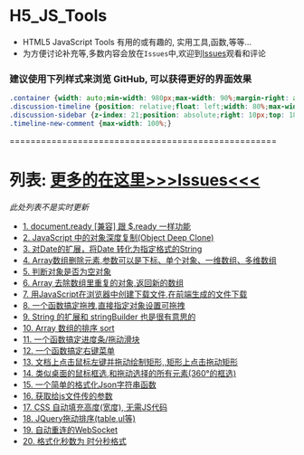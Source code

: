# H5_JS_Tools
* HTML5 JavaScript Tools 有用的或有趣的, 实用工具,函数,等等...  
* 为方便讨论补充等,多数内容会放在`Issues`中,欢迎到[Issues](https://github.com/lzpong/JS_Tools/issues)观看和评论

### 建议使用下列样式来浏览 GitHub, 可以获得更好的界面效果
```css
.container {width: auto;min-width: 980px;max-width: 90%;margin-right: auto;margin-left: auto;}
.discussion-timeline {position: relative;float: left;width: 80%;max-width: 100%;}
.discussion-sidebar {z-index: 21;position: absolute;right: 10px;top: 185px;}
.timeline-new-comment {max-width: 100%;}
```

===================================================  
# 列表: [更多的在这里>>>Issues<<<](https://github.com/lzpong/JS_Tools/issues)
*此处列表不是实时更新*
<ul>
<li>
  <a href="https://github.com/lzpong/JS_Tools/issues/1">
    1. document.ready [兼容] 跟 $.ready 一样功能
  </a>
</li>
<li>
  <a href="https://github.com/lzpong/JS_Tools/issues/2">
    2. JavaScript 中的对象深度复制(Object Deep Clone)
  </a>
</li>
<li>
  <a href="https://github.com/lzpong/JS_Tools/issues/3">
    3. 对Date的扩展，将Date 转化为指定格式的String
  </a>
</li>
<li>
  <a href="https://github.com/lzpong/JS_Tools/issues/4">
    4. Array数组删除元素,参数可以是下标、单个对象、一维数组、多维数组
  </a>
</li>
<li>
  <a href="https://github.com/lzpong/JS_Tools/issues/5">
    5. 判断对象是否为空对象
  </a>
</li>
<li>
  <a href="https://github.com/lzpong/JS_Tools/issues/6">
    6. Array 去除数组里重复的对象,返回新的数组
  </a>
</li>
<li>
  <a href="https://github.com/lzpong/JS_Tools/issues/7">
    7. 用JavaScript在浏览器中创建下载文件,在前端生成的文件下载
  </a>
</li>
<li>
  <a href="https://github.com/lzpong/JS_Tools/issues/7">
    8. 一个函数搞定拖拽,直接指定对象设置可拖拽
  </a>
</li>
<li>
  <a href="https://github.com/lzpong/JS_Tools/issues/9">
    9. String 的扩展和 stringBuilder 也是很有意思的
  </a>
</li>
<li>
  <a href="https://github.com/lzpong/JS_Tools/issues/10">
    10. Array 数组的排序 sort
  </a>
</li>
<li>
  <a href="https://github.com/lzpong/JS_Tools/issues/11">
    11. 一个函数搞定进度条/拖动滑块
  </a>
</li>
<li>
  <a href="https://github.com/lzpong/JS_Tools/issues/12">
    12. 一个函数搞定右键菜单
  </a>
</li>
<li>
  <a href="https://github.com/lzpong/JS_Tools/issues/13">
    13. 文档上点击鼠标左键并拖动绘制矩形,,矩形上点击拖动矩形
  </a>
</li>
<li>
  <a href="https://github.com/lzpong/JS_Tools/issues/14">
    14. 类似桌面的鼠标框选,和拖动选择的所有元素(360°的框选)
  </a>
</li>
  <li>
  <a href="https://github.com/lzpong/JS_Tools/issues/15">
    15. 一个简单的格式化Json字符串函数
  </a>
</li>
  </li>
  <li>
  <a href="https://github.com/lzpong/JS_Tools/issues/16">
    16. 获取给js文件传的参数
  </a>
</li>
</li>
  <li>
  <a href="https://github.com/lzpong/JS_Tools/issues/17">
    17. CSS 自动填充高度(宽度), 无需JS代码
  </a>
</li>
</li>
  <li>
  <a href="https://github.com/lzpong/JS_Tools/issues/18">
    18. JQuery拖动排序(table,ul等)
  </a>
</li>
</li>
  <li>
  <a href="https://github.com/lzpong/JS_Tools/issues/19">
    19. 自动重连的WebSocket
  </a>
</li>
</li>
  <li>
  <a href="https://github.com/lzpong/JS_Tools/issues/20">
    20. 格式化秒数为 时分秒格式
  </a>
</li>
</ul>
